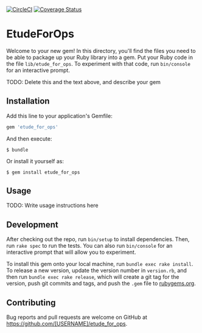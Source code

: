 [![CircleCI](https://circleci.com/gh/k2works/etude_for_ops.svg?style=svg)](https://circleci.com/gh/k2works/etude_for_ops)
[![Coverage Status](https://coveralls.io/repos/awakia/ruby_stable_sort/badge.png?branch=master)](https://coveralls.io/github/k2works/etude_for_ops?branch=master)

# EtudeForOps

Welcome to your new gem! In this directory, you'll find the files you need to be able to package up your Ruby library into a gem. Put your Ruby code in the file `lib/etude_for_ops`. To experiment with that code, run `bin/console` for an interactive prompt.

TODO: Delete this and the text above, and describe your gem

## Installation

Add this line to your application's Gemfile:

```ruby
gem 'etude_for_ops'
```

And then execute:

    $ bundle

Or install it yourself as:

    $ gem install etude_for_ops

## Usage

TODO: Write usage instructions here

## Development

After checking out the repo, run `bin/setup` to install dependencies. Then, run `rake spec` to run the tests. You can also run `bin/console` for an interactive prompt that will allow you to experiment.

To install this gem onto your local machine, run `bundle exec rake install`. To release a new version, update the version number in `version.rb`, and then run `bundle exec rake release`, which will create a git tag for the version, push git commits and tags, and push the `.gem` file to [rubygems.org](https://rubygems.org).

## Contributing

Bug reports and pull requests are welcome on GitHub at https://github.com/[USERNAME]/etude_for_ops.

